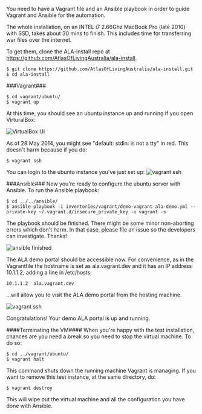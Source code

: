 You need to have a Vagrant file and an Ansible playbook in order to guide Vagrant and Ansible for the automation.

The whole installation, on an INTEL i7 2.66Ghz MacBook Pro (late 2010) with SSD, takes about 30 mins to finish. This includes time for transferring war files over the internet.

To get them, clone the ALA-install repo at <https://github.com/AtlasOfLivingAustralia/ala-install>.

    $ git clone https://github.com/AtlasOfLivingAustralia/ala-install.git
    $ cd ala-install

###Vagrant###

    $ cd vagrant/ubuntu/
    $ vagrant up

At this time, you should see an ubuntu instance up and running if you open VirturalBox:

![VirtualBox UI](/AtlasOfLivingAustralia/documentation/wiki/img/virtual_box.png)

As of 28 May 2014, you might see "default: stdin: is not a tty" in red. This doesn't harm because if you do:

    $ vagrant ssh

You can login to the ubunto instance you've just set up:
![vagrant ssh](/AtlasOfLivingAustralia/documentation/wiki/img/vagrant_ssh.png)

###Ansible###
Now you're ready to configure the ubuntu server with Ansible.
To run the Ansible playbook:

    $ cd ../../ansible/
    $ ansible-playbook -i inventories/vagrant/demo-vagrant ala-demo.yml --private-key ~/.vagrant.d/insecure_private_key -u vagrant -s

The playbook should be finished. There might be some minor non-aborting errors which don't harm. In that case, please file an issue so the developers can investigate. Thanks!

![ansible finished](/AtlasOfLivingAustralia/documentation/wiki/img/ansible_finished.png)

The ALA demo portal should be accessible now. For convenience, as in the Vagrantfile the hostname is set as ala.vagrant.dev and it has an IP address 10.1.1.2, adding a line in /etc/hosts:

    10.1.1.2  ala.vagrant.dev

…will allow you to visit the ALA demo portal from the hosting machine.

![vagrant ssh](/AtlasOfLivingAustralia/documentation/wiki/img/ala.vagrant.dev.png)

Congratulations! Your demo ALA portal is up and running.

####Terminating the VM####
When you're happy with the test installation, chances are you need a break so you need to stop the virtual machine. To do so:

    $ cd ../vagrant/ubuntu/
    $ vagrant halt

This command shuts down the running machine Vagrant is managing.
If you want to remove this test instance, at the same directory, do:

    $ vagrant destroy

This will wipe out the virtual machine and all the configuration you have done with Ansible.